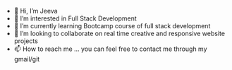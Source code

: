 - 👋 Hi, I’m Jeeva
- 👀 I’m interested in Full Stack Development
- 🌱 I’m currently learning Bootcamp course of full stack development
- 💞️ I’m looking to collaborate on real time creative and responsive website projects 
- 📫 How to reach me ... you can feel free to contact me through my gmail/git

<!---
Jeevarr/Jeevarr is a ✨ special ✨ repository because its `README.md` (this file) appears on your GitHub profile.
You can click the Preview link to take a look at your changes.
--->
